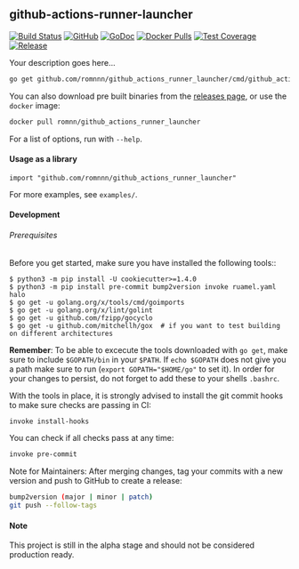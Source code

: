 ## github-actions-runner-launcher

[![Build Status](https://travis-ci.com/romnnn/github_actions_runner_launcher.svg?branch=master)](https://travis-ci.com/romnnn/github_actions_runner_launcher)
[![GitHub](https://img.shields.io/github/license/romnnn/github_actions_runner_launcher)](https://github.com/romnnn/github_actions_runner_launcher)
[![GoDoc](https://godoc.org/github.com/romnnn/github_actions_runner_launcher?status.svg)](https://godoc.org/github.com/romnnn/github_actions_runner_launcher) [![Docker Pulls](https://img.shields.io/docker/pulls/romnn/github_actions_runner_launcher)](https://hub.docker.com/r/romnn/github_actions_runner_launcher) [![Test Coverage](https://codecov.io/gh/romnnn/github_actions_runner_launcher/branch/master/graph/badge.svg)](https://codecov.io/gh/romnnn/github_actions_runner_launcher)
[![Release](https://img.shields.io/github/release/romnnn/github_actions_runner_launcher)](https://github.com/romnnn/github_actions_runner_launcher/releases/latest)

Your description goes here...

```bash
go get github.com/romnnn/github_actions_runner_launcher/cmd/github_actions_runner_launcher
```


You can also download pre built binaries from the [releases page](https://github.com/romnnn/github_actions_runner_launcher/releases), or use the `docker` image:

```bash
docker pull romnn/github_actions_runner_launcher
```

For a list of options, run with `--help`.


#### Usage as a library

```golang
import "github.com/romnnn/github_actions_runner_launcher"
```

For more examples, see `examples/`.


#### Development

######  Prerequisites

Before you get started, make sure you have installed the following tools::

    $ python3 -m pip install -U cookiecutter>=1.4.0
    $ python3 -m pip install pre-commit bump2version invoke ruamel.yaml halo
    $ go get -u golang.org/x/tools/cmd/goimports
    $ go get -u golang.org/x/lint/golint
    $ go get -u github.com/fzipp/gocyclo
    $ go get -u github.com/mitchellh/gox  # if you want to test building on different architectures

**Remember**: To be able to excecute the tools downloaded with `go get`, 
make sure to include `$GOPATH/bin` in your `$PATH`.
If `echo $GOPATH` does not give you a path make sure to run
(`export GOPATH="$HOME/go"` to set it). In order for your changes to persist, 
do not forget to add these to your shells `.bashrc`.

With the tools in place, it is strongly advised to install the git commit hooks to make sure checks are passing in CI:
```bash
invoke install-hooks
```

You can check if all checks pass at any time:
```bash
invoke pre-commit
```

Note for Maintainers: After merging changes, tag your commits with a new version and push to GitHub to create a release:
```bash
bump2version (major | minor | patch)
git push --follow-tags
```

#### Note

This project is still in the alpha stage and should not be considered production ready.

